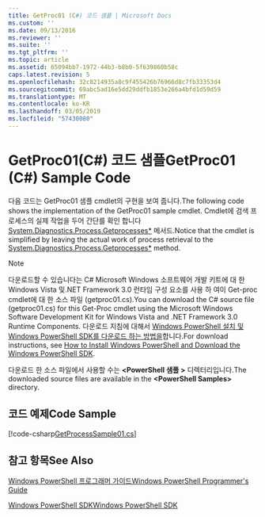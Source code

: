 ```yaml
---
title: GetProc01 (C#) 코드 샘플 | Microsoft Docs
ms.custom: ''
ms.date: 09/13/2016
ms.reviewer: ''
ms.suite: ''
ms.tgt_pltfrm: ''
ms.topic: article
ms.assetid: 65094bb7-1972-44b3-b8b0-5f639860b58c
caps.latest.revision: 5
ms.openlocfilehash: 32c8214935a8c9f455426b76966d8c7fb33353d4
ms.sourcegitcommit: 69abc5ad16e5dd29ddfb1853e266a4bfd1d59d59
ms.translationtype: MT
ms.contentlocale: ko-KR
ms.lasthandoff: 03/05/2019
ms.locfileid: "57430080"
---
```

# <a name="getproc01-c-sample-code"></a><span data-ttu-id="5d5d0-102">GetProc01(C#) 코드 샘플</span><span class="sxs-lookup"><span data-stu-id="5d5d0-102">GetProc01 (C#) Sample Code</span></span>

<span data-ttu-id="5d5d0-103">다음 코드는 GetProc01 샘플 cmdlet의 구현을 보여 줍니다.</span><span class="sxs-lookup"><span data-stu-id="5d5d0-103">The following code shows the implementation of the GetProc01 sample cmdlet.</span></span> <span data-ttu-id="5d5d0-104">Cmdlet에 검색 프로세스의 실제 작업을 두어 간단를 확인 합니다 [System.Diagnostics.Process.Getprocesses\*](/dotnet/api/System.Diagnostics.Process.GetProcesses) 메서드.</span><span class="sxs-lookup"><span data-stu-id="5d5d0-104">Notice that the cmdlet is simplified by leaving the actual work of process retrieval to the [System.Diagnostics.Process.Getprocesses\*](/dotnet/api/System.Diagnostics.Process.GetProcesses) method.</span></span>

> [!NOTE]
> <span data-ttu-id="5d5d0-105">다운로드할 수 있습니다는 C# Microsoft Windows 소프트웨어 개발 키트에 대 한 Windows Vista 및.NET Framework 3.0 런타임 구성 요소를 사용 하 여이 Get-proc cmdlet에 대 한 소스 파일 (getproc01.cs).</span><span class="sxs-lookup"><span data-stu-id="5d5d0-105">You can download the C# source file (getproc01.cs) for this Get-Proc cmdlet using the Microsoft Windows Software Development Kit for Windows Vista and .NET Framework 3.0 Runtime Components.</span></span> <span data-ttu-id="5d5d0-106">다운로드 지침에 대해서 [Windows PowerShell 설치 및 Windows PowerShell SDK를 다운로드 하는 방법을](/powershell/developer/installing-the-windows-powershell-sdk)합니다.</span><span class="sxs-lookup"><span data-stu-id="5d5d0-106">For download instructions, see [How to Install Windows PowerShell and Download the Windows PowerShell SDK](/powershell/developer/installing-the-windows-powershell-sdk).</span></span>
>
> <span data-ttu-id="5d5d0-107">다운로드 한 소스 파일에서 사용할 수는  **\<PowerShell 샘플 >** 디렉터리입니다.</span><span class="sxs-lookup"><span data-stu-id="5d5d0-107">The downloaded source files are available in the **\<PowerShell Samples>** directory.</span></span>

## <a name="code-sample"></a><span data-ttu-id="5d5d0-108">코드 예제</span><span class="sxs-lookup"><span data-stu-id="5d5d0-108">Code Sample</span></span>

[!code-csharp[GetProcessSample01.cs](../../powershell-sdk-samples/SDK-2.0/csharp/GetProcessSample01/GetProcessSample01.cs#L11-L126 "GetProcessSample01.cs")]

## <a name="see-also"></a><span data-ttu-id="5d5d0-109">참고 항목</span><span class="sxs-lookup"><span data-stu-id="5d5d0-109">See Also</span></span>

[<span data-ttu-id="5d5d0-110">Windows PowerShell 프로그래머 가이드</span><span class="sxs-lookup"><span data-stu-id="5d5d0-110">Windows PowerShell Programmer's Guide</span></span>](./windows-powershell-programmer-s-guide.md)

[<span data-ttu-id="5d5d0-111">Windows PowerShell SDK</span><span class="sxs-lookup"><span data-stu-id="5d5d0-111">Windows PowerShell SDK</span></span>](../windows-powershell-reference.md)
